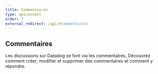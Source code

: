 ```yaml
---
title: Commentaires
type: apicontent
order: 7
external_redirect: /api/#commentaires
---
```

## Commentaires
Les discussions sur Datadog se font via les commentaires, Découvrez comment créer, modifier et supprimer des commentaires et comment y répondre.

